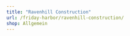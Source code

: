 ```yaml
---
title: "Ravenhill Construction"
url: /friday-harbor/ravenhill-construction/
shop: Allgemein
---
```

